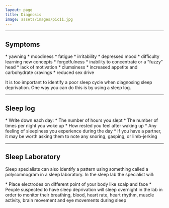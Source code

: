 ```yaml
---
layout: page
title: Diagnosis
image: assets/images/pic11.jpg
---
```



<hr class="major" />

<h2>Symptoms</h2>
* yawning
* moodiness
* fatigue
* irritability
* depressed mood
* difficulty learning new concepts
* forgetfulness
* inability to concentrate or a “fuzzy” head
* lack of motivation
* clumsiness
* increased appetite and carbohydrate cravings
* reduced sex drive

<p>It is too important to identify a poor sleep cycle when diagnosing sleep deprivation. One way you can do this is by using a sleep log. 
</p>


<hr class="major" />

<h2>Sleep log</h2>
* Write down each day:
    * The number of hours you slept
    * The number of times per night you woke up
    * How rested you feel after waking up        
    * Any feeling of sleepiness you experience during the day
    * If you have a partner, it may be worth asking them to note any snoring, gasping, or limb-jerking

<hr class="major" />

<h2>Sleep Laboratory</h2>
<p>Sleep specialists can also identify a pattern using something called a polysomnogram in a sleep laboratory. In the sleep lab the specialist will:</p>
* Place electrodes on different point of your body like scalp and face
* People suspected to have sleep deprivation will sleep overnight in the lab in order to monitor their breathing,   blood, heart rate, heart rhythm, muscle activity, brain movement and eye movements during sleep

